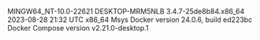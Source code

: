 MINGW64_NT-10.0-22621 DESKTOP-MRM5NLB 3.4.7-25de8b84.x86_64 2023-08-28 21:32 UTC x86_64 Msys
Docker version 24.0.6, build ed223bc
Docker Compose version v2.21.0-desktop.1